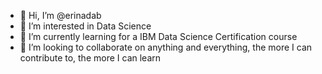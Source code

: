 - 👋 Hi, I’m @erinadab
- 👀 I’m interested in Data Science
- 🌱 I’m currently learning for a IBM Data Science Certification course
- 💞️ I’m looking to collaborate on anything and everything, the more I can contribute to, the more I can learn

<!---
erinadab/erinadab is a ✨ special ✨ repository because its `README.md` (this file) appears on your GitHub profile.
You can click the Preview link to take a look at your changes.
--->
